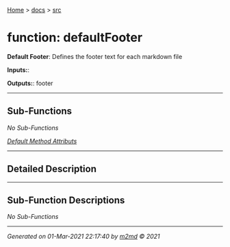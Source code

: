 [Home](../index.md) > [docs](../docs_index.md) > [src](src_index.md)  


# function: defaultFooter

**Default Footer**: Defines the footer text for each markdown file

**Inputs:**: 

**Outputs:**: footer

 ***

## Sub-Functions

*No Sub-Functions*

[*Default Method Attributs*](https://www.mathworks.com/help/matlab/matlab_oop/method-attributes.html)

 ***

## Detailed Description



 ***

## Sub-Function Descriptions

*No Sub-Functions*


***

*Generated on 01-Mar-2021 22:17:40 by [m2md](https://github.com/crgnam-research/m2md) © 2021*